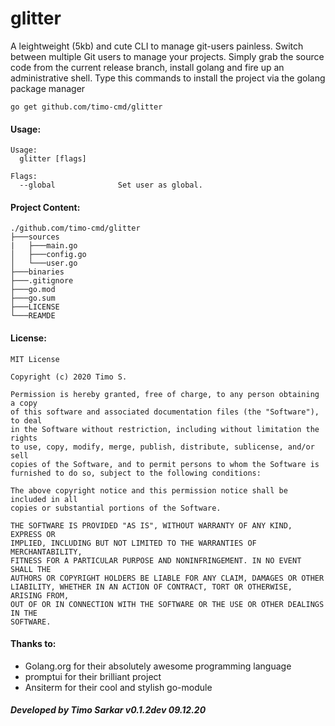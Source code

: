 # glitter
A leightweight (5kb) and cute CLI to manage git-users painless. Switch between multiple Git users to manage your projects. Simply grab the source code from the current release branch, install golang and fire up an administrative shell. Type this commands to install the project via the golang package manager

```shell
go get github.com/timo-cmd/glitter
```

#### Usage:
```
Usage: 
  glitter [flags]  

Flags:
  --global              Set user as global.
```

#### Project Content:

```
./github.com/timo-cmd/glitter
├───sources
|   ├───main.go
│   ├───config.go
│   └───user.go
├───binaries
├───.gitignore
├───go.mod
├───go.sum
├───LICENSE
└───REAMDE
```

#### License:

```
MIT License

Copyright (c) 2020 Timo S. 

Permission is hereby granted, free of charge, to any person obtaining a copy
of this software and associated documentation files (the "Software"), to deal
in the Software without restriction, including without limitation the rights
to use, copy, modify, merge, publish, distribute, sublicense, and/or sell
copies of the Software, and to permit persons to whom the Software is
furnished to do so, subject to the following conditions:

The above copyright notice and this permission notice shall be included in all
copies or substantial portions of the Software.

THE SOFTWARE IS PROVIDED "AS IS", WITHOUT WARRANTY OF ANY KIND, EXPRESS OR
IMPLIED, INCLUDING BUT NOT LIMITED TO THE WARRANTIES OF MERCHANTABILITY,
FITNESS FOR A PARTICULAR PURPOSE AND NONINFRINGEMENT. IN NO EVENT SHALL THE
AUTHORS OR COPYRIGHT HOLDERS BE LIABLE FOR ANY CLAIM, DAMAGES OR OTHER
LIABILITY, WHETHER IN AN ACTION OF CONTRACT, TORT OR OTHERWISE, ARISING FROM,
OUT OF OR IN CONNECTION WITH THE SOFTWARE OR THE USE OR OTHER DEALINGS IN THE
SOFTWARE.
```

#### Thanks to:

- Golang.org for their absolutely awesome programming language
- promptui for their brilliant project
- Ansiterm for their cool and stylish go-module

##### Developed by Timo Sarkar v0.1.2dev 09.12.20
